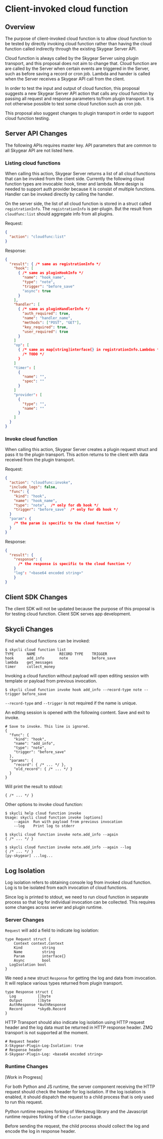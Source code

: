 # Client-invoked cloud function

## Overview

The purpose of client-invoked cloud function is to allow cloud function to be
tested by directly invoking cloud function rather than having the cloud function
called indirectly through the existing Skygear Server API.

Cloud function is always called by the Skygear Server using plugin transport,
and this proposal does not aim to change that. Cloud function are are called by
the Server when certain events are triggered in the Server, such as before
saving a record or cron job. Lambda and hander is called when the Server
receives a Skygear API call from the client.

In order to test the input and output of cloud function, this proposal suggests
a new Skygear Server API action that calls any cloud function by passing all
request and response parameters to/from plugin transport. It is not otherwise
possible to test some cloud function such as cron job.

This proposal also suggest changes to plugin transport in order to support cloud
function testing.

## Server API Changes

The following APIs requires master key. API parameters that are common to all
Skygear API are not listed here.

### Listing cloud functions

When calling this action, Skygear Server returns a list of all cloud functions
that can be invoked from the client side. Currently the following cloud
function types are invocable: hook, timer and lambda. More design is
needed to support auth provider because it is consist of multiple functions.
Handler can be invoked directly by calling the handler.

On the server side, the list of all cloud function is stored in a struct
called `registrationInfo`. The `registrationInfo` is per-plugin. But
the result from `cloudfunc:list` should aggregate info from all plugins.

Request:

```json
{
  "action": "cloudfunc:list"
}
```

Response:

```json
{
  "result": { /* same as registrationInfo */
    "hook": [
      { /* same as pluginHookInfo */
        "name": "hook_name",
        "type": "note",
        "trigger": "before_save"
        "async": true
      }
    ],
    "handler": [
      { /* same as pluginHandlerInfo */
        "auth_required": true,
        "name": "handler_name",
        "methods": ["POST", "GET"],
        "key_required": true,
        "user_required": true
      }
    ] 
    "op": [
      { /* same as map[string]interface{} in registrationInfo.Lambdas */
        /* TODO */
      }
    ] 
    "timer": [
      {
        "name": "",
        "spec": ""
      }
    ] 
    "provider": [
      {
        "type": "",
        "name": ""
      }
    ] 
  }
}
```

### Invoke cloud function

When calling this action, Skygear Server creates a plugin request struct and
pass it to the plugin transport. This action returns to the client with data
received from the plugin transport. 

Request:

```json
{
  "action": "cloudfunc:invoke",
  "include_logs": false,
  "func": {
    "kind": "hook",
    "name": "hook_name",
    "type": "note",  /* only for db hook */
    "trigger": "before_save"  /* only for db hook */
  }
  "param": {
    /* the param is specific to the cloud function */
  }
}
```

Response:

```json
{
  "result": {
    "response": {
      /* the response is specific to the cloud function */
    }
    "log": "<base64 encoded string>"
  	}
}
```

## Client SDK Changes

The client SDK will not be updated because the purpose of this proposal is for
testing cloud function. Client SDK serves app development.

## Skycli Changes

Find what cloud functions can be invoked:

```
$ skycli cloud function list
TYPE      NAME           RECORD TYPE    TRIGGER
hook      add_info       note           before_save
lambda    get_messages
timer     collect_money
```

Invoking a cloud function without payload will open editing session with
template or payload from previous invocation.

```
$ skycli cloud function invoke hook add_info --record-type note --trigger before_save
```

`--record-type` and `--trigger` is not required if the name is unique.

An editing session is opened with the following content. Save and exit to
invoke.

```
# Save to invoke. This line is ignored.
{
  "func": {
    "kind": "hook",
    "name": "add_info",
    "type": "note",
    "trigger": "before_save"
  },
  "params": {
    "record": { /* ... */ },
    "old_record": { /* ... */ }
  }
}
```

Will print the result to stdout:

```
{ /* ... */ }
```

Other options to invoke cloud function:

```
$ skycli help cloud function invoke
Usage: skycli cloud function invoke [options]
    --again  Run with payload from previous invocation
    --log    Print log to stderr

$ skycli cloud function invoke note.add_info --again
{ /* ... */ }

$ skycli cloud function invoke note.add_info --again --log
{ /* ... */ } 
[py-skygear] ...log...
```

## Log Isolation

Log isolation refers to obtaining console log from invoked cloud function. Log
is to be isolated from each invocation of cloud functions.

Since log is printed to stdout, we need to run cloud function in separate
process so that log for individual invocation can be collected. This requires
some changes across server and plugin runtime.

### Server Changes

`Request`  will add a field to indicate log isolation:

```
type Request struct {
	Context context.Context
	Kind         string
	Name         string
	Param        interface{}
	Async        bool
  LogIsolation bool
}
```

We need a new struct `Response` for getting the log and data from invocation. It
will replace various types returned from plugin transport. 

```
type Response struct {
  Log          []byte
  Output       []byte
  AuthResponse *AuthResponse
  Record       *skydb.Record
}
```

HTTP Transport should also indicate log isolation using HTTP request header and
the log data must be returned in HTTP response header. ZMQ transport is not
supported at the moment.

```
# Request header
X-Skygear-Plugin-Log-Isolation: true
# Response header
X-Skygear-Plugin-Log: <base64 encoded string>
```

### Runtime Changes

[Work in Progress]

For both Python and JS runtime, the server component receiving the HTTP request
should check the header for log isolation. If the log isolation is enabled, it
should dispatch the request to a child process that is only used to run this
request.

Python runtime requires forking of Werkzeug library and the Javascript runtime
requires forking of the `cluster` package.

Before sending the request, the child process should collect the log and encode
the log in response header.

